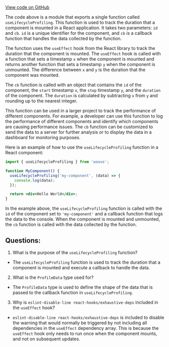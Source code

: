 [View code on GitHub](https://github.com/wandb/weave/weave-js/src/common/hooks/useLifecycleProfiling.ts)

The code above is a module that exports a single function called `useLifecycleProfiling`. This function is used to track the duration that a component is mounted in a React application. It takes two parameters: `id` and `cb`. `id` is a unique identifier for the component, and `cb` is a callback function that handles the data collected by the function.

The function uses the `useEffect` hook from the React library to track the duration that the component is mounted. The `useEffect` hook is called with a function that sets a timestamp `x` when the component is mounted and returns another function that sets a timestamp `y` when the component is unmounted. The difference between `x` and `y` is the duration that the component was mounted.

The `cb` function is called with an object that contains the `id` of the component, the `start` timestamp `x`, the `stop` timestamp `y`, and the `duration` of the component. The `duration` is calculated by subtracting `x` from `y` and rounding up to the nearest integer.

This function can be used in a larger project to track the performance of different components. For example, a developer can use this function to log the performance of different components and identify which components are causing performance issues. The `cb` function can be customized to send the data to a server for further analysis or to display the data in a dashboard for monitoring purposes.

Here is an example of how to use the `useLifecycleProfiling` function in a React component:

```jsx
import { useLifecycleProfiling } from 'weave';

function MyComponent() {
  useLifecycleProfiling('my-component', (data) => {
    console.log(data);
  });

  return <div>Hello World</div>;
}
```

In the example above, the `useLifecycleProfiling` function is called with the `id` of the component set to `'my-component'` and a callback function that logs the data to the console. When the component is mounted and unmounted, the `cb` function is called with the data collected by the function.
## Questions: 
 1. What is the purpose of the `useLifecycleProfiling` function?
- The `useLifecycleProfiling` function is used to track the duration that a component is mounted and execute a callback to handle the data.

2. What is the `ProfileData` type used for?
- The `ProfileData` type is used to define the shape of the data that is passed to the callback function in `useLifecycleProfiling`.

3. Why is `eslint-disable-line react-hooks/exhaustive-deps` included in the `useEffect` hook?
- `eslint-disable-line react-hooks/exhaustive-deps` is included to disable the warning that would normally be triggered by not including all dependencies in the `useEffect` dependency array. This is because the `useEffect` hook only needs to run once when the component mounts, and not on subsequent updates.